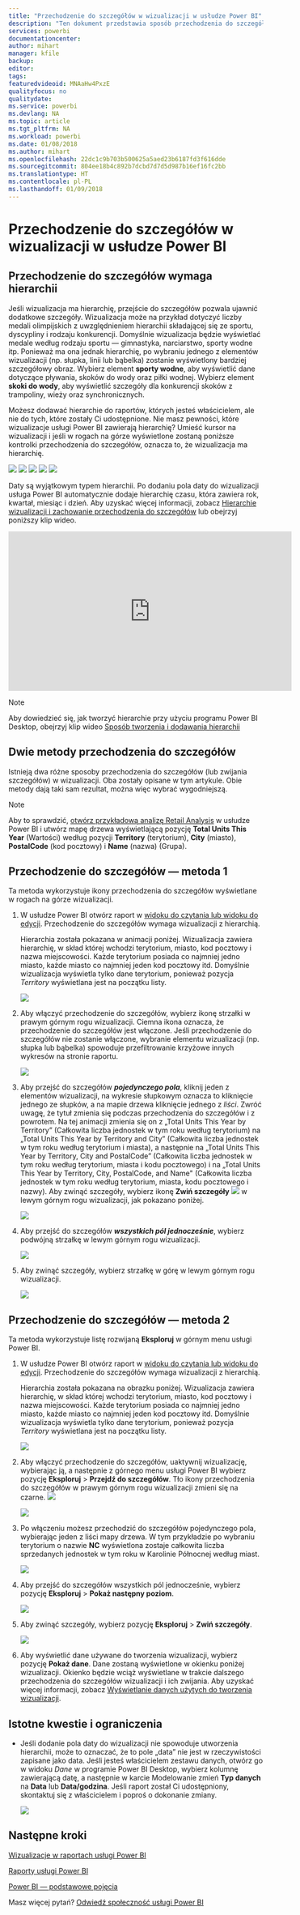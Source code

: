 ```yaml
---
title: "Przechodzenie do szczegółów w wizualizacji w usłudze Power BI"
description: "Ten dokument przedstawia sposób przechodzenia do szczegółów w wizualizacji w usłudze Microsoft Power BI i programie Power BI Desktop."
services: powerbi
documentationcenter: 
author: mihart
manager: kfile
backup: 
editor: 
tags: 
featuredvideoid: MNAaHw4PxzE
qualityfocus: no
qualitydate: 
ms.service: powerbi
ms.devlang: NA
ms.topic: article
ms.tgt_pltfrm: NA
ms.workload: powerbi
ms.date: 01/08/2018
ms.author: mihart
ms.openlocfilehash: 22dc1c9b703b500625a5aed23b6187fd3f616dde
ms.sourcegitcommit: 804ee18b4c892b7dcbd7d7d5d987b16ef16fc2bb
ms.translationtype: HT
ms.contentlocale: pl-PL
ms.lasthandoff: 01/09/2018
---
```

# <a name="drill-down-in-a-visualization-in-power-bi"></a>Przechodzenie do szczegółów w wizualizacji w usłudze Power BI
## <a name="drill-down-requires-a-hierarchy"></a>Przechodzenie do szczegółów wymaga hierarchii
Jeśli wizualizacja ma hierarchię, przejście do szczegółów pozwala ujawnić dodatkowe szczegóły. Wizualizacja może na przykład dotyczyć liczby medali olimpijskich z uwzględnieniem hierarchii składającej się ze sportu, dyscypliny i rodzaju konkurencji. Domyślnie wizualizacja będzie wyświetlać medale według rodzaju sportu — gimnastyka, narciarstwo, sporty wodne itp. Ponieważ ma ona jednak hierarchię, po wybraniu jednego z elementów wizualizacji (np. słupka, linii lub bąbelka) zostanie wyświetlony bardziej szczegółowy obraz. Wybierz element **sporty wodne**, aby wyświetlić dane dotyczące pływania, skoków do wody oraz piłki wodnej.  Wybierz element **skoki do wody**, aby wyświetlić szczegóły dla konkurencji skoków z trampoliny, wieży oraz synchronicznych.

Możesz dodawać hierarchie do raportów, których jesteś właścicielem, ale nie do tych, które zostały Ci udostępnione.
Nie masz pewności, które wizualizacje usługi Power BI zawierają hierarchię?  Umieść kursor na wizualizacji i jeśli w rogach na górze wyświetlone zostaną poniższe kontrolki przechodzenia do szczegółów, oznacza to, że wizualizacja ma hierarchię.

![](media/power-bi-visualization-drill-down/power-bi-drill-icon4.png)  ![](media/power-bi-visualization-drill-down/power-bi-drill-icon2.png)  ![](media/power-bi-visualization-drill-down/power-bi-drill-icon3.png)
![](media/power-bi-visualization-drill-down/power-bi-drill-icon5.png) ![](media/power-bi-visualization-drill-down/power-bi-drill-icon6.png)  

Daty są wyjątkowym typem hierarchii. Po dodaniu pola daty do wizualizacji usługa Power BI automatycznie dodaje hierarchię czasu, która zawiera rok, kwartał, miesiąc i dzień. Aby uzyskać więcej informacji, zobacz [Hierarchie wizualizacji i zachowanie przechodzenia do szczegółów](guided-learning/visualizations.yml#step-18) lub obejrzyj poniższy klip wideo.

  <iframe width="560" height="315" src="https://www.youtube.com/embed/MNAaHw4PxzE?list=PL1N57mwBHtN0JFoKSR0n-tBkUJHeMP2cP" frameborder="0" allowfullscreen></iframe>

> [!NOTE]
> Aby dowiedzieć się, jak tworzyć hierarchie przy użyciu programu Power BI Desktop, obejrzyj klip wideo [Sposób tworzenia i dodawania hierarchii](https://youtu.be/q8WDUAiTGeU)
> 
> 

## <a name="two-methods-to-drill-down"></a>Dwie metody przechodzenia do szczegółów
Istnieją dwa różne sposoby przechodzenia do szczegółów (lub zwijania szczegółów) w wizualizacji.  Oba zostały opisane w tym artykule. Obie metody dają taki sam rezultat, można więc wybrać wygodniejszą.

> [!NOTE]
> Aby to sprawdzić, [otwórz przykładową analizę Retail Analysis](sample-datasets.md) w usłudze Power BI i utwórz mapę drzewa wyświetlającą pozycję **Total Units This Year**  (Wartości) według pozycji **Territory** (terytorium), **City** (miasto), **PostalCode** (kod pocztowy) i **Name** (nazwa) (Grupa).  
> 
> 

## <a name="method-1-for-drill-down"></a>Przechodzenie do szczegółów — metoda 1
Ta metoda wykorzystuje ikony przechodzenia do szczegółów wyświetlane w rogach na górze wizualizacji.

1. W usłudze Power BI otwórz raport w [widoku do czytania lub widoku do edycji](service-reading-view-and-editing-view.md). Przechodzenie do szczegółów wymaga wizualizacji z hierarchią. 
   
   Hierarchia została pokazana w animacji poniżej.  Wizualizacja zawiera hierarchię, w skład której wchodzi terytorium, miasto, kod pocztowy i nazwa miejscowości. Każde terytorium posiada co najmniej jedno miasto, każde miasto co najmniej jeden kod pocztowy itd. Domyślnie wizualizacja wyświetla tylko dane terytorium, ponieważ pozycja *Territory* wyświetlana jest na początku listy.
   
   ![](media/power-bi-visualization-drill-down/power-bi-hierarcy-list.png)
2. Aby włączyć przechodzenie do szczegółów, wybierz ikonę strzałki w prawym górnym rogu wizualizacji. Ciemna ikona oznacza, że przechodzenie do szczegółów jest włączone. Jeśli przechodzenie do szczegółów nie zostanie włączone, wybranie elementu wizualizacji (np. słupka lub bąbelka) spowoduje przefiltrowanie krzyżowe innych wykresów na stronie raportu.    
   
   ![](media/power-bi-visualization-drill-down/power-bi-drill-icon.png)
3. Aby przejść do szczegółów ***pojedynczego pola***, kliknij jeden z elementów wizualizacji, na wykresie słupkowym oznacza to kliknięcie jednego ze słupków, a na mapie drzewa kliknięcie jednego z *liści*. Zwróć uwagę, że tytuł zmienia się podczas przechodzenia do szczegółów i z powrotem. Na tej animacji zmienia się on z „Total Units This Year by Territory” (Całkowita liczba jednostek w tym roku według terytorium) na „Total Units This Year by Territory and City” (Całkowita liczba jednostek w tym roku według terytorium i miasta), a następnie na „Total Units This Year by Territory, City and PostalCode” (Całkowita liczba jednostek w tym roku według terytorium, miasta i kodu pocztowego) i na „Total Units This Year by Territory, City, PostalCode, and Name" (Całkowita liczba jednostek w tym roku według terytorium, miasta, kodu pocztowego i nazwy). Aby zwinąć szczegóły, wybierz ikonę **Zwiń szczegóły** ![](media/power-bi-visualization-drill-down/power-bi-drill-icon5.png) w lewym górnym rogu wizualizacji, jak pokazano poniżej.
   
   ![](media/power-bi-visualization-drill-down/drill.gif)
4. Aby przejść do szczegółów ***wszystkich pól jednocześnie***, wybierz podwójną strzałkę w lewym górnym rogu wizualizacji.
   
   ![](media/power-bi-visualization-drill-down/pbi_drillall.png)
5. Aby zwinąć szczegóły, wybierz strzałkę w górę w lewym górnym rogu wizualizacji.
   
   ![](media/power-bi-visualization-drill-down/pbi_drillup2.png)

## <a name="method-2-for-drill-down"></a>Przechodzenie do szczegółów — metoda 2
Ta metoda wykorzystuje listę rozwijaną **Eksploruj** w górnym menu usługi Power BI.

1. W usłudze Power BI otwórz raport w [widoku do czytania lub widoku do edycji](service-reading-view-and-editing-view.md). Przechodzenie do szczegółów wymaga wizualizacji z hierarchią. 
   
   Hierarchia została pokazana na obrazku poniżej.  Wizualizacja zawiera hierarchię, w skład której wchodzi terytorium, miasto, kod pocztowy i nazwa miejscowości. Każde terytorium posiada co najmniej jedno miasto, każde miasto co najmniej jeden kod pocztowy itd. Domyślnie wizualizacja wyświetla tylko dane terytorium, ponieważ pozycja *Territory* wyświetlana jest na początku listy.
   
   ![](media/power-bi-visualization-drill-down/power-bi-hierarcy-list.png)
2. Aby włączyć przechodzenie do szczegółów, uaktywnij wizualizację, wybierając ją, a następnie z górnego menu usługi Power BI wybierz pozycję **Eksploruj** > **Przejdź do szczegółów**. Tło ikony przechodzenia do szczegółów w prawym górnym rogu wizualizacji zmieni się na czarne. ![](media/power-bi-visualization-drill-down/power-bi-drill-icon2.png)  
   
   ![](media/power-bi-visualization-drill-down/power-bi-explore2.png)
3. Po włączeniu możesz przechodzić do szczegółów pojedynczego pola, wybierając jeden z liści mapy drzewa. W tym przykładzie po wybraniu terytorium o nazwie **NC** wyświetlona zostaje całkowita liczba sprzedanych jednostek w tym roku w Karolinie Północnej według miast.
   
   ![](media/power-bi-visualization-drill-down/power-bi-drilldown-1.png)
4. Aby przejść do szczegółów wszystkich pól jednocześnie, wybierz pozycję **Eksploruj** > **Pokaż następny poziom**.
   
   ![](media/power-bi-visualization-drill-down/power-bi-show-next-level.png)
5. Aby zwinąć szczegóły, wybierz pozycję **Eksploruj** > **Zwiń szczegóły**.
   
   ![](media/power-bi-visualization-drill-down/power-bi-drill-up2.png)
6. Aby wyświetlić dane używane do tworzenia wizualizacji, wybierz pozycję **Pokaż dane**. Dane zostaną wyświetlone w okienku poniżej wizualizacji. Okienko będzie wciąż wyświetlane w trakcie dalszego przechodzenia do szczegółów wizualizacji i ich zwijania. Aby uzyskać więcej informacji, zobacz [Wyświetlanie danych użytych do tworzenia wizualizacji](service-reports-show-data.md).

## <a name="considerations-and-limitations"></a>Istotne kwestie i ograniczenia
* Jeśli dodanie pola daty do wizualizacji nie spowoduje utworzenia hierarchii, może to oznaczać, że to pole „data” nie jest w rzeczywistości zapisane jako data. Jeśli jesteś właścicielem zestawu danych, otwórz go w widoku *Dane* w programie Power BI Desktop, wybierz kolumnę zawierającą datę, a następnie w karcie Modelowanie zmień **Typ danych** na **Data** lub **Data/godzina**. Jeśli raport został Ci udostępniony, skontaktuj się z właścicielem i poproś o dokonanie zmiany.  
  
  ![](media/power-bi-visualization-drill-down/power-bi-change-data-type2.png)

## <a name="next-steps"></a>Następne kroki
[Wizualizacje w raportach usługi Power BI](power-bi-report-visualizations.md)

[Raporty usługi Power BI](service-reports.md)

[Power BI — podstawowe pojęcia](service-basic-concepts.md)

Masz więcej pytań? [Odwiedź społeczność usługi Power BI](http://community.powerbi.com/)

